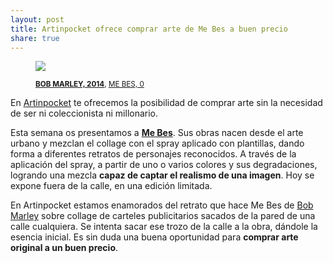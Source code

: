 ```yaml
---
layout: post
title: Artinpocket ofrece comprar arte de Me Bes a buen precio
share: true
---
```


<figure class="text-center">
	<img src="http://www.artinpocket.cat/users_images/429.jpg?1396519882">
	<figcaption>
		<p><small><strong><a href="http://www.artinpocket.cat/work_home.php?$artist_code=409&$work_code=429#disqus_thread">BOB MARLEY, 2014</a></strong>, <a href="http://www.artinpocket.cat/artist_home.php?$artist_code=409">ME BES, 0</a></small></p>
	</figcaption>
</figure>

En [Artinpocket](http://www.artinpocket.cat/) te ofrecemos la posibilidad de comprar arte sin la necesidad de ser ni coleccionista ni millonario.

Esta semana os presentamos a **[Me Bes](http://www.artinpocket.cat/artist_home.php?$artist_code=409)**. Sus obras nacen desde el arte urbano y mezclan el collage con el spray aplicado con plantillas, dando forma a diferentes retratos de personajes reconocidos. A través de la aplicación del spray, a partir de uno o varios colores y sus degradaciones, logrando una mezcla **capaz de captar el realismo de una imagen**. Hoy se expone fuera de la calle, en una edición limitada.

En Artinpocket estamos enamorados del retrato que hace Me Bes de [Bob Marley](http://www.artinpocket.cat/work_home.php?$artist_code=409&$work_code=429#disqus_thread) sobre collage de carteles publicitarios sacados de la pared de una calle cualquiera. Se intenta sacar ese trozo de la calle a la obra, dándole la esencia inicial. Es sin duda una buena oportunidad para **comprar arte original a un buen precio**. 